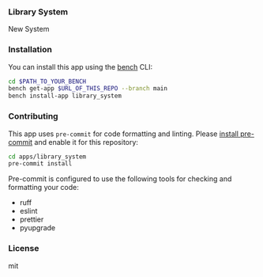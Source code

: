 ### Library System

New System

### Installation

You can install this app using the [bench](https://github.com/frappe/bench) CLI:

```bash
cd $PATH_TO_YOUR_BENCH
bench get-app $URL_OF_THIS_REPO --branch main
bench install-app library_system
```

### Contributing

This app uses `pre-commit` for code formatting and linting. Please [install pre-commit](https://pre-commit.com/#installation) and enable it for this repository:

```bash
cd apps/library_system
pre-commit install
```

Pre-commit is configured to use the following tools for checking and formatting your code:

- ruff
- eslint
- prettier
- pyupgrade

### License

mit
